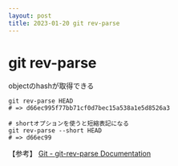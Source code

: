 ```yaml
---
layout: post
title: 2023-01-20 git rev-parse
---
```


# git rev-parse

objectのhashが取得できる

```
git rev-parse HEAD
# => d66ec995f77bb71cf0d7bec15a538a1e5d8526a3

# shortオプションを使うと短縮表記になる
git rev-parse --short HEAD
# => d66ec99
```

【参考】
[Git - git-rev-parse Documentation](https://git-scm.com/docs/git-rev-parse)
